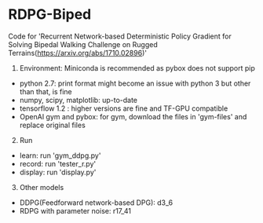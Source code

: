# RDPG-Biped
Code for 'Recurrent Network-based Deterministic Policy Gradient for Solving Bipedal Walking Challenge on Rugged Terrains(https://arxiv.org/abs/1710.02896)'

1) Environment: Miniconda is recommended as pybox does not support pip
- python 2.7: print format might become an issue with python 3 but other than that, is fine
- numpy, scipy, matplotlib: up-to-date
- tensorflow 1.2 : higher versions are fine and TF-GPU compatible
- OpenAI gym and pybox: for gym, download the files in 'gym-files' and replace original files

2) Run
- learn: run 'gym_ddpg.py'
- record: run 'tester_r.py'
- display: run 'display.py'

3) Other models
- DDPG(Feedforward network-based DPG): d3_6
- RDPG with parameter noise: r17_41
